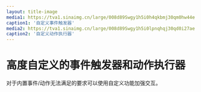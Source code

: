 ```yaml
---
layout: title-image
media1: https://tva1.sinaimg.cn/large/008d89Swgy1h5i0h4qkbmj30qm0hw44e.jpg
caption1: '自定义事件触发器'
media2: https://tva1.sinaimg.cn/large/008d89Swgy1h5i0lpnqhqj30qd0i27ae.jpg
caption2: '自定义动作执行器'
---
```


# 高度自定义的事件触发器和动作执行器

对于内置事件/动作无法满足的要求可以使用自定义功能加强交互。

